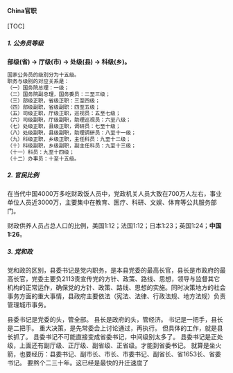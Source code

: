 #### China官职

[TOC]

> 

##### 1. 公务员等级

**部级(省) -> 厅级(市) -> 处级(县) -> 科级(乡)。**

```java
国家公务员的级别分为十五级。
职务与级别的对应关系是：
（一）国务院总理：一级；
（二）国务院副总理，国务委员：二至三级；
（三）部级正职，省级正职：三至四级；
（四）部级副职，省级副职：四至五级；
（五）司级正职，厅级正职，巡视员：五至七级；
（六）司级副职，厅级副职，助理巡视员：六至八级；
（七）处级正职，县级正职，调研员：七至十级；
（八）处级副职，县级副职，助理调研员：八至十一级；
（九）科级正职，乡级正职，主任科员：九至十二级；
（十）科级副职，乡级副职，副主任科员：九至十三级；
（十一）科员：九至十四级；
（十二）办事员：十至十五级。
```

##### 2. 官民比例

在当代中国4000万多吃财政饭人员中，党政机关人员大致在700万人左右，事业单位人员近3000万，主要集中在教育、医疗、科研、文娱、体育等公共服务部门。

财政供养人员占总人口的比例，美国1∶12；法国1∶12；日本1∶23；英国1∶24；**中国1∶26**。

##### 3. 党和政

​	党和政的区别，县委书记是党内职务，是本县党委的最高长官，县长是市政府的最高长官，党委主要负2113责宣传党的方针、政策、路线、思想，领导与监督其它机构的正常运作，确保党的方针、政策、路线、思想的实施。同时决策地方的社会事务方面的重大事情，县政府主要依法（宪法、法律、行政法规、地方法规）负责管理城市事务。

县委书记是党委的头，管全部。
县长是政府的头，管经济。
书记是一把手，县长是二把手。
重大决策，是先常委会上讨论通过，再执行。
但具体的工作，就是县长抓了。
县委书记不可能直接变成省委书记，中间级别太多了。
县委书记是正处级，上面还有副厅级、正厅级、副省级、正省级。才能到省委书记。
就算是坐火箭，也要经历：县委书记、副市长、市长、市委书记、副省长、省1653长、省委书记。
要熬个二三十年。这已经是最快的升迁速度了